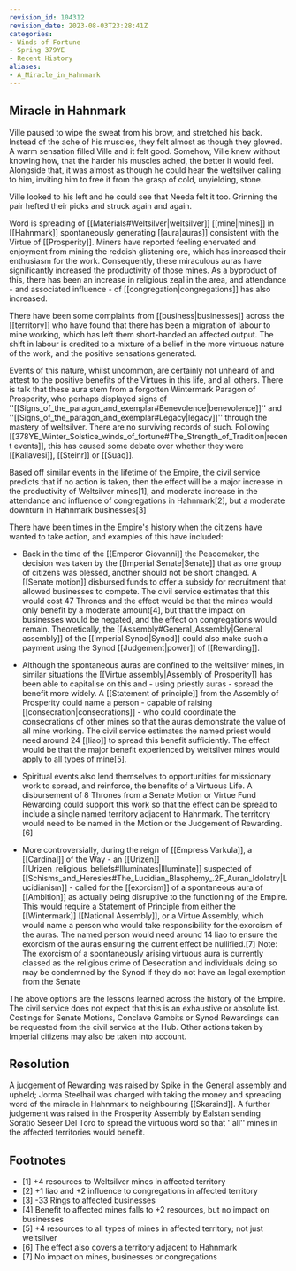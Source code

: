 ```yaml
---
revision_id: 104312
revision_date: 2023-08-03T23:28:41Z
categories:
- Winds of Fortune
- Spring 379YE
- Recent History
aliases:
- A_Miracle_in_Hahnmark
---
```


## Miracle in Hahnmark

Ville paused to wipe the sweat from his brow, and stretched his back. Instead of the ache of his muscles, they felt almost as though they glowed. A warm sensation filled Ville and it felt good. Somehow, Ville knew without knowing how, that the harder his muscles ached, the better it would feel. Alongside that, it was almost as though he could hear the weltsilver calling to him, inviting him to free it from the grasp of cold, unyielding, stone.

Ville looked to his left and he could see that Needa felt it too. Grinning the pair hefted their picks and struck again and again.


Word is spreading of [[Materials#Weltsilver|weltsilver]] [[mine|mines]] in [[Hahnmark]] spontaneously generating [[aura|auras]] consistent with the Virtue of [[Prosperity]]. Miners have reported feeling enervated and enjoyment from mining the reddish glistening ore, which has increased their enthusiasm for the work. Consequently, these miraculous auras have significantly increased the productivity of those mines. As a byproduct of this, there has been an increase in religious zeal in the area, and attendance - and associated influence - of [[congregation|congregations]] has also increased.

There have been some complaints from [[business|businesses]] across the [[territory]] who have found that there has been a migration of labour to mine working, which has left them short-handed an affected output. The shift in labour is credited to a mixture of a belief in the more virtuous nature of the work, and the positive sensations generated. 

Events of this nature, whilst uncommon, are certainly not unheard of and attest to the positive benefits of the Virtues in this life, and all others. There is talk that these aura stem from a forgotten Wintermark Paragon of Prosperity, who perhaps displayed signs of ''[[Signs_of_the_paragon_and_exemplar#Benevolence|benevolence]]'' and ''[[Signs_of_the_paragon_and_exemplar#Legacy|legacy]]'' through the mastery of weltsilver. There are no surviving records of such. Following [[378YE_Winter_Solstice_winds_of_fortune#The_Strength_of_Tradition|recent events]], this has caused some debate over whether they were [[Kallavesi]], [[Steinr]] or [[Suaq]].

Based off similar events in the lifetime of the Empire, the civil service predicts that if no action is taken, then the effect will be a major increase in the productivity of Weltsilver mines[1], and moderate increase in the attendance and influence of congregations in Hahnmark[2], but a moderate downturn in Hahnmark businesses[3]

There have been times in the Empire's history when the citizens have wanted to take action, and examples of this have included:

* Back in the time of the [[Emperor Giovanni]] the Peacemaker, the decision was taken by the [[Imperial Senate|Senate]] that as one group of citizens was blessed, another should not be short changed. A [[Senate motion]] disbursed funds to offer a subsidy for recruitment that allowed businesses to compete. The civil service estimates that this would cost 47 Thrones and the effect would be that the mines would only benefit by a moderate amount[4], but that the impact on businesses would be negated, and the effect on congregations would remain. Theoretically, the [[Assembly#General_Assembly|General assembly]] of the [[Imperial Synod|Synod]] could also make such a payment using the Synod [[Judgement|power]] of [[Rewarding]].

* Although the spontaneous auras are confined to the weltsilver mines, in similar situations the [[Virtue assembly|Assembly of Prosperity]] has been able to capitalise on this and - using priestly auras - spread the benefit more widely. A [[Statement of principle]] from the Assembly of Prosperity could name a person - capable of raising [[consecration|consecrations]] - who could coordinate the consecrations of other mines so that the auras demonstrate the value of all mine working. The civil service estimates the named priest would need around 24 [[liao]] to spread this benefit sufficiently. The effect would be that the major benefit experienced by weltsilver mines would apply to all types of mine[5].

* Spiritual events also lend themselves to opportunities for missionary work to spread, and reinforce, the benefits of a Virtuous Life. A disbursement of 8 Thrones from a Senate Motion or Virtue Fund Rewarding could support this work so that the effect can be spread to include a single named territory adjacent to Hahnmark. The territory would need to be named in the Motion or the Judgement of Rewarding.[6]

* More controversially, during the reign of [[Empress Varkula]], a [[Cardinal]] of the Way - an [[Urizen]] [[Urizen_religious_beliefs#Illuminates|Illuminate]] suspected of [[Schisms_and_Heresies#The_Lucidian_Blasphemy_.2F_Auran_Idolatry|Lucidianism]] - called for the [[exorcism]] of a spontaneous aura of [[Ambition]] as actually being disruptive to the functioning of the Empire. This would require a Statement of Principle from either the [[Wintermark]] [[National Assembly]], or a Virtue Assembly, which would name a person who would take responsibility for the exorcism of the auras. The named person would need around 14 liao to ensure the exorcism of the auras ensuring the current effect be nullified.[7] Note: The exorcism of a spontaneously arising virtuous aura is currently classed as the religious crime of Desecration and individuals doing so may be condemned by the Synod if they do not have an legal exemption from the Senate

The above options are the lessons learned across the history of the Empire. The civil service does not expect that this is an exhaustive or absolute list. Costings for Senate Motions, Conclave Gambits or Synod Rewardings can be requested from the civil service at the Hub. Other actions taken by Imperial citizens may also be taken into account.

## Resolution
A judgement of Rewarding was raised by Spike in the General assembly and upheld; Jorma Steelhail was charged with taking the money and spreading word of the miracle in Hahnmark to neighbouring [[Skarsind]]. A further judgement was raised in the Prosperity Assembly by Ealstan sending Soratio Seseer Del Toro to spread the virtuous word so that ''all'' mines in the affected territories would benefit.

## Footnotes
* [1] +4 resources to Weltsilver mines in affected territory
* [2] +1 liao and +2 influence to congregations in affected territory
* [3] -33 Rings to affected businesses
* [4] Benefit to affected mines falls to +2 resources, but no impact on businesses
* [5] +4 resources to all types of mines in affected territory; not just weltsilver
* [6] The effect also covers a territory adjacent to Hahnmark
* [7] No impact on mines, businesses or congregations

